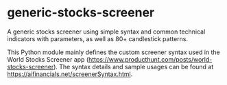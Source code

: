 # generic-stocks-screener
A generic stocks screener using simple syntax and common technical indicators with parameters, as well as 80+ candlestick patterns. 

This Python module mainly defines the custom screener syntax used in the World Stocks Screener app (https://www.producthunt.com/posts/world-stocks-screener). The syntax details and sample usages can be found at https://aifinancials.net/screenerSyntax.html.
